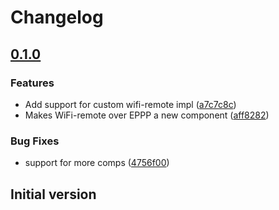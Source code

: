 # Changelog

## [0.1.0](https://github.com/espressif/esp-wifi-remote/commits/wifi_rmt_eppp-v0.1.0)

### Features

- Add support for custom wifi-remote impl ([a7c7c8c](https://github.com/espressif/esp-wifi-remote/commit/a7c7c8c))
- Makes WiFi-remote over EPPP a new component ([aff8282](https://github.com/espressif/esp-wifi-remote/commit/aff8282))

### Bug Fixes

- support for more comps ([4756f00](https://github.com/espressif/esp-wifi-remote/commit/4756f00))

## Initial version
